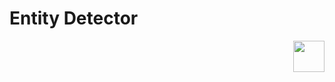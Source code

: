 # Entity Detector

<!-- [[/images/renders/EntityDetectorRender.png | Entity Detector Block Render]] -->

<img width=50 src="images/renders/EntityDetectorRender.png" align="right">
<br>
